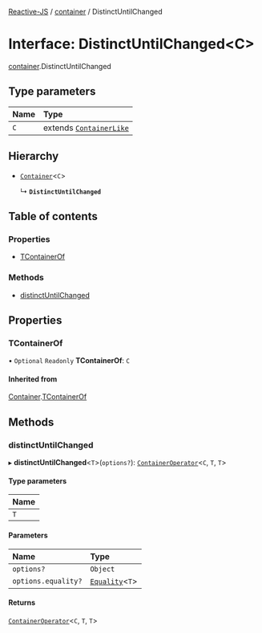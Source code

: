 [Reactive-JS](../README.md) / [container](../modules/container.md) / DistinctUntilChanged

# Interface: DistinctUntilChanged<C\>

[container](../modules/container.md).DistinctUntilChanged

## Type parameters

| Name | Type |
| :------ | :------ |
| `C` | extends [`ContainerLike`](container.ContainerLike.md) |

## Hierarchy

- [`Container`](container.Container.md)<`C`\>

  ↳ **`DistinctUntilChanged`**

## Table of contents

### Properties

- [TContainerOf](container.DistinctUntilChanged.md#tcontainerof)

### Methods

- [distinctUntilChanged](container.DistinctUntilChanged.md#distinctuntilchanged)

## Properties

### TContainerOf

• `Optional` `Readonly` **TContainerOf**: `C`

#### Inherited from

[Container](container.Container.md).[TContainerOf](container.Container.md#tcontainerof)

## Methods

### distinctUntilChanged

▸ **distinctUntilChanged**<`T`\>(`options?`): [`ContainerOperator`](../modules/container.md#containeroperator)<`C`, `T`, `T`\>

#### Type parameters

| Name |
| :------ |
| `T` |

#### Parameters

| Name | Type |
| :------ | :------ |
| `options?` | `Object` |
| `options.equality?` | [`Equality`](../modules/functions.md#equality)<`T`\> |

#### Returns

[`ContainerOperator`](../modules/container.md#containeroperator)<`C`, `T`, `T`\>
